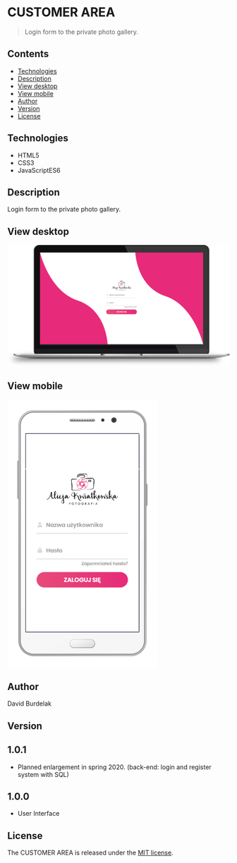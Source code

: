 # CUSTOMER AREA

> Login form to the private photo gallery.

## Contents

- [Technologies](#technologies)
- [Description](#description)
- [View desktop](#view-dekstop)
- [View mobile](#view-mobile)
- [Author](#author)
- [Version](#version)
- [License](#license)

## Technologies

- HTML5 
- CSS3 
- JavaScriptES6

## Description

Login form to the private photo gallery.

## View desktop
![customer_area-dekstop](img/customer_area-desktop.png)

## View mobile

![customer_area-mobile](img/customer_area-mobile.png)

## Author

David Burdelak

## Version

1.0.1
-
- Planned enlargement in spring 2020. (back-end: login and register system with SQL)

1.0.0
-
- User Interface

## License

The CUSTOMER AREA is released under the
[MIT license](https://opensource.org/licenses/MIT).
